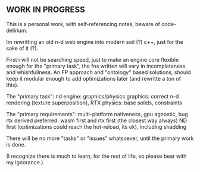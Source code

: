 ## WORK IN PROGRESS

This is a personal work, with self-referencing notes, beware of code-delirium.

Im rewritting an old n-d web engine into modern soil (?) c++, just for the sake 
of it (?).

First i will not be searching speed, just to make an engine core flexible enough
for the "primary task", the fns written will vary in incompleteness and 
whishfullness. An FP approach and "ontology" based solutions, should keep it 
modular enough to add optimizations later (and rewritte a ton of this).

The "primary task":
nd engine: graphics/physics 
graphics: correct n-d rendering (texture superposition), RTX
physics: base solids, constraints

The "primary requirements":
multi-platform nativeness, gpu agnostic, bug rtx derived preferred.
wasm first and rtx first (the closest way always)
ND first (optimizations could reach the hot-reload, its ok), including shadding

There will be no more "tasks" or "issues" whatsoever, until the primary work is 
done.

(I recognize there is much to learn, for the rest of life, so please bear with 
my ignorance.)


